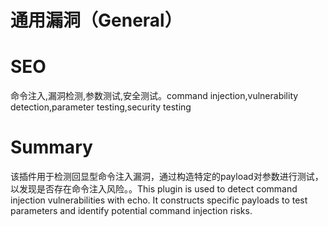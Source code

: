 # 通用漏洞（General）
# SEO
命令注入,漏洞检测,参数测试,安全测试。command injection,vulnerability detection,parameter testing,security testing
# Summary
该插件用于检测回显型命令注入漏洞，通过构造特定的payload对参数进行测试，以发现是否存在命令注入风险。。This plugin is used to detect command injection vulnerabilities with echo. It constructs specific payloads to test parameters and identify potential command injection risks.
